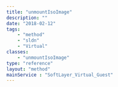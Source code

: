 ```yaml
---
title: "unmountIsoImage"
description: ""
date: "2018-02-12"
tags:
    - "method"
    - "sldn"
    - "Virtual"
classes:
    - "unmountIsoImage"
type: "reference"
layout: "method"
mainService : "SoftLayer_Virtual_Guest"
---
```

